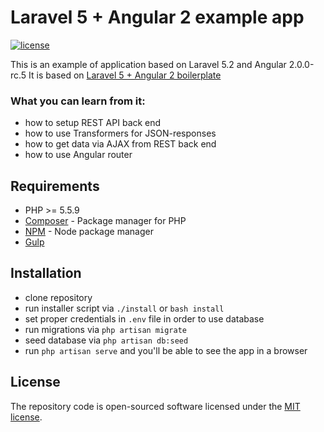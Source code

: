 # Laravel 5 + Angular 2 example app

[![license](https://img.shields.io/github/license/mashape/apistatus.svg?maxAge=2592000)](http://opensource.org/licenses/MIT)

This is an example of application based on Laravel 5.2 and Angular 2.0.0-rc.5
It is based on [Laravel 5 + Angular 2 boilerplate](https://github.com/moff/laravel5-angular2)

### What you can learn from it:
- how to setup REST API back end
- how to use Transformers for JSON-responses
- how to get data via AJAX from REST back end
- how to use Angular router

## Requirements

- PHP >= 5.5.9
- [Composer](https://getcomposer.org/download/) - Package manager for PHP
- [NPM](https://npmjs.org/) - Node package manager
- [Gulp](https://github.com/gulpjs/gulp/blob/master/docs/getting-started.md#getting-started)

## Installation

- clone repository
- run installer script via `./install` or `bash install`
- set proper credentials in `.env` file in order to use database
- run migrations via `php artisan migrate`
- seed database via `php artisan db:seed`
- run `php artisan serve` and you'll be able to see the app in a browser

## License

The repository code is open-sourced software licensed under the [MIT license](http://opensource.org/licenses/MIT).
